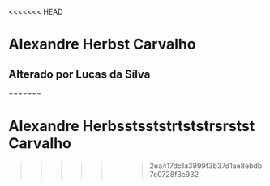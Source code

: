 <<<<<<< HEAD
# Alexandre Herbst Carvalho
## Alterado por Lucas da Silva
=======
# Alexandre Herbsstsststrtststrsrstst Carvalho
>>>>>>> 2ea417dc1a3999f3b37d1ae8ebdb7c0728f3c932
